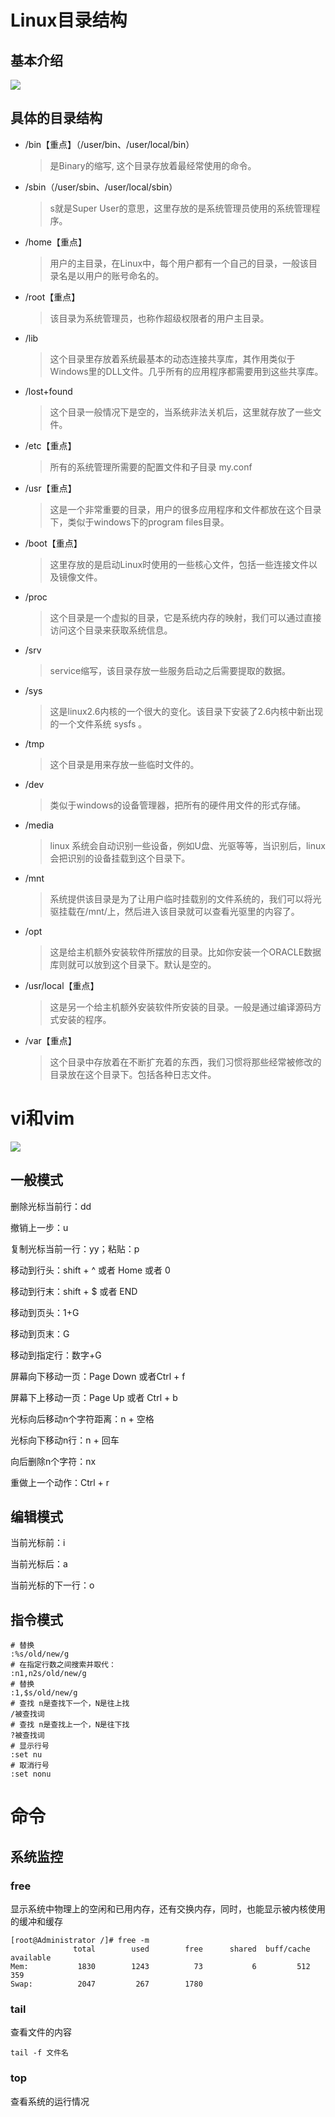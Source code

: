 # Linux目录结构

## 基本介绍

![](E:\doc\linux\images\linux目录结构.png)

## 具体的目录结构

- /bin【重点】（/user/bin、/user/local/bin）

  > 是Binary的缩写, 这个目录存放着最经常使用的命令。

- /sbin（/user/sbin、/user/local/sbin）

  > s就是Super User的意思，这里存放的是系统管理员使用的系统管理程序。

- /home【重点】

  > 用户的主目录，在Linux中，每个用户都有一个自己的目录，一般该目录名是以用户的账号命名的。

- /root【重点】

  > 该目录为系统管理员，也称作超级权限者的用户主目录。

- /lib

  > 这个目录里存放着系统最基本的动态连接共享库，其作用类似于Windows里的DLL文件。几乎所有的应用程序都需要用到这些共享库。

- /lost+found

  > 这个目录一般情况下是空的，当系统非法关机后，这里就存放了一些文件。

- /etc【重点】

  > 所有的系统管理所需要的配置文件和子目录 my.conf

- /usr【重点】

  >  这是一个非常重要的目录，用户的很多应用程序和文件都放在这个目录下，类似于windows下的program files目录。

- /boot【重点】

  > 这里存放的是启动Linux时使用的一些核心文件，包括一些连接文件以及镜像文件。

- /proc

  > 这个目录是一个虚拟的目录，它是系统内存的映射，我们可以通过直接访问这个目录来获取系统信息。

- /srv

  > service缩写，该目录存放一些服务启动之后需要提取的数据。

- /sys

  > 这是linux2.6内核的一个很大的变化。该目录下安装了2.6内核中新出现的一个文件系统 sysfs 。

- /tmp

  > 这个目录是用来存放一些临时文件的。

- /dev

  > 类似于windows的设备管理器，把所有的硬件用文件的形式存储。

- /media

  > linux 系统会自动识别一些设备，例如U盘、光驱等等，当识别后，linux会把识别的设备挂载到这个目录下。

- /mnt

  > 系统提供该目录是为了让用户临时挂载别的文件系统的，我们可以将光驱挂载在/mnt/上，然后进入该目录就可以查看光驱里的内容了。

- /opt

  > 这是给主机额外安装软件所摆放的目录。比如你安装一个ORACLE数据库则就可以放到这个目录下。默认是空的。

- /usr/local【重点】

  > 这是另一个给主机额外安装软件所安装的目录。一般是通过编译源码方式安装的程序。

- /var【重点】

  > 这个目录中存放着在不断扩充着的东西，我们习惯将那些经常被修改的目录放在这个目录下。包括各种日志文件。

# vi和vim

![](E:\doc\linux\images\vim键盘图.png)

## 一般模式

删除光标当前行：dd

撤销上一步：u

复制光标当前一行：yy；粘贴：p

移动到行头：shift + ^ 或者 Home 或者 0 

移动到行末：shift + $ 或者 END

移动到页头：1+G

移动到页末：G

移动到指定行：数字+G

屏幕向下移动一页：Page Down 或者Ctrl + f

屏幕下上移动一页：Page Up 或者 Ctrl + b

光标向后移动n个字符距离：n + 空格

光标向下移动n行：n + 回车

向后删除n个字符：nx

重做上一个动作：Ctrl + r

## 编辑模式

当前光标前：i

当前光标后：a

当前光标的下一行：o

## 指令模式

```shell
# 替换
:%s/old/new/g
# 在指定行数之间搜索并取代：
:n1,n2s/old/new/g
# 替换
:1,$s/old/new/g
# 查找 n是查找下一个，N是往上找
/被查找词
# 查找 n是查找上一个，N是往下找
?被查找词
# 显示行号
:set nu
# 取消行号
:set nonu
```

# 命令

## 系统监控

### free

显示系统中物理上的空闲和已用内存，还有交换内存，同时，也能显示被内核使用的缓冲和缓存

```shell
[root@Administrator /]# free -m
              total        used        free      shared  buff/cache   available
Mem:           1830        1243          73           6         512         359
Swap:          2047         267        1780
```

### tail

查看文件的内容

```shell
tail -f 文件名
```

### top

查看系统的运行情况



